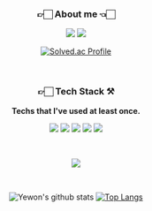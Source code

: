 <div align=center>

<!--프로필-->
<h3>👉🏻 About me 👈🏻</h3>
 
<!-- 뱃지 
<a href="[1. 연결하고싶은 사이트 url]" target="_blank"><img src="https://img.shields.io/badge/[2. 등록하려는 이름]-[3. #을 뺀 나머지 색깔코드]?style=flat-square&logo=[4. 로고명(아이콘명)]&logoColor=white"/></a> -->
  
<p style="margin=top: 10px;"><a href="https://blog.naver.com/tbwmwjstk" target="_blank"><img src="https://img.shields.io/badge/Blog-03C75A?style=flat&logo=Naver&logoColor=white"/></a>
 <a href="https://yeeeh.tistory.com/" target="_blank"><img src="https://img.shields.io/badge/Tistory-9999FF?style=flat&logoColor=white"/></a></p>

 <!--백준 티어--> 
 
 
[![Solved.ac Profile](http://mazassumnida.wtf/api/v2/generate_badge?boj=yeeeh)](https://solved.ac/profile/yeeeh)
  
&nbsp;  

<!--기술스택-->
<h3><b>👉🏻 Tech Stack ⚒</b></h3>
<p><b>Techs that I've used at least once.</b></h4></p>

<!--사이트주소: https://simpleicons.org/-->
<!--샘플: <img src="https://img.shields.io/badge/뱃지에표시할이름-색상?style=for-the-badge&logo=로고이름&logoColor=white"> -->
<p margin-top: 30px><img src="https://img.shields.io/badge/java-007396?style=for-the-badge&logo=java&logoColor=white">
<img src="https://img.shields.io/badge/HTML5-E34F26?style=for-the-badge&logo=HTML5&logoColor=white"> 
<img src="https://img.shields.io/badge/CSS3-1572B6?style=for-the-badge&logo=CSS3&logoColor=white">
<img src="https://img.shields.io/badge/JavaScript-F7DF1E?style=for-the-badge&logo=JavaScript&logoColor=white">
<img src="https://img.shields.io/badge/Vue.js-4FC08D?style=for-the-badge&logo=Vue.js&logoColor=white">

</p>

&nbsp;  
<!-- 깃허브 상태 -->
  
<p margin-top: 30px><img src="https://img.shields.io/badge/Github Status-181717?style=for-the-badge&logo=GitHub&logoColor=white"></p>
<br>

<!--상태-->  
![Yewon's github stats](https://github-readme-stats.vercel.app/api?username=YewonYeo&show_icons=true&theme=dracula)
[![Top Langs](https://github-readme-stats.vercel.app/api/top-langs/?username=YewonYeo&layout=compact&theme=dracula)](https://github.com/yewon717/github-readme-stats)

  
 </div>
